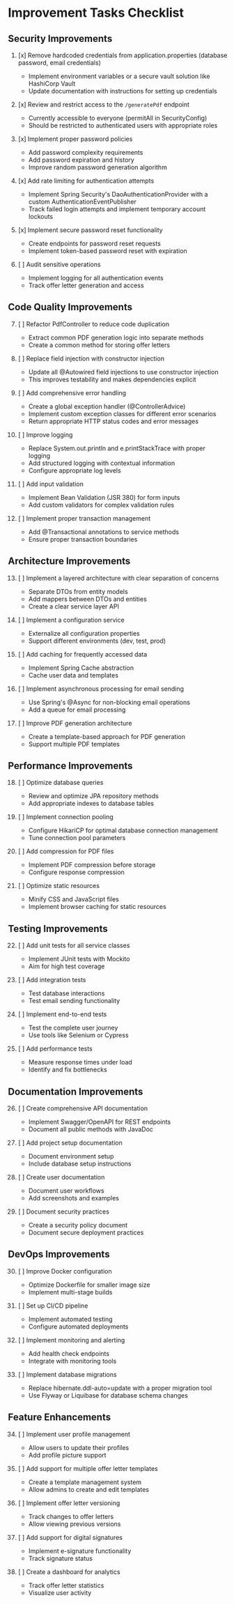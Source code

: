# Improvement Tasks Checklist

## Security Improvements
1. [x] Remove hardcoded credentials from application.properties (database password, email credentials)
   - Implement environment variables or a secure vault solution like HashiCorp Vault
   - Update documentation with instructions for setting up credentials

2. [x] Review and restrict access to the `/generatePdf` endpoint
   - Currently accessible to everyone (permitAll in SecurityConfig)
   - Should be restricted to authenticated users with appropriate roles

3. [x] Implement proper password policies
   - Add password complexity requirements
   - Add password expiration and history
   - Improve random password generation algorithm

4. [x] Add rate limiting for authentication attempts
   - Implement Spring Security's DaoAuthenticationProvider with a custom AuthenticationEventPublisher
   - Track failed login attempts and implement temporary account lockouts

5. [x] Implement secure password reset functionality
   - Create endpoints for password reset requests
   - Implement token-based password reset with expiration

6. [ ] Audit sensitive operations
   - Implement logging for all authentication events
   - Track offer letter generation and access

## Code Quality Improvements
7. [ ] Refactor PdfController to reduce code duplication
   - Extract common PDF generation logic into separate methods
   - Create a common method for storing offer letters

8. [ ] Replace field injection with constructor injection
   - Update all @Autowired field injections to use constructor injection
   - This improves testability and makes dependencies explicit

9. [ ] Add comprehensive error handling
   - Create a global exception handler (@ControllerAdvice)
   - Implement custom exception classes for different error scenarios
   - Return appropriate HTTP status codes and error messages

10. [ ] Improve logging
    - Replace System.out.println and e.printStackTrace with proper logging
    - Add structured logging with contextual information
    - Configure appropriate log levels

11. [ ] Add input validation
    - Implement Bean Validation (JSR 380) for form inputs
    - Add custom validators for complex validation rules

12. [ ] Implement proper transaction management
    - Add @Transactional annotations to service methods
    - Ensure proper transaction boundaries

## Architecture Improvements
13. [ ] Implement a layered architecture with clear separation of concerns
    - Separate DTOs from entity models
    - Add mappers between DTOs and entities
    - Create a clear service layer API

14. [ ] Implement a configuration service
    - Externalize all configuration properties
    - Support different environments (dev, test, prod)

15. [ ] Add caching for frequently accessed data
    - Implement Spring Cache abstraction
    - Cache user data and templates

16. [ ] Implement asynchronous processing for email sending
    - Use Spring's @Async for non-blocking email operations
    - Add a queue for email processing

17. [ ] Improve PDF generation architecture
    - Create a template-based approach for PDF generation
    - Support multiple PDF templates

## Performance Improvements
18. [ ] Optimize database queries
    - Review and optimize JPA repository methods
    - Add appropriate indexes to database tables

19. [ ] Implement connection pooling
    - Configure HikariCP for optimal database connection management
    - Tune connection pool parameters

20. [ ] Add compression for PDF files
    - Implement PDF compression before storage
    - Configure response compression

21. [ ] Optimize static resources
    - Minify CSS and JavaScript files
    - Implement browser caching for static resources

## Testing Improvements
22. [ ] Add unit tests for all service classes
    - Implement JUnit tests with Mockito
    - Aim for high test coverage

23. [ ] Add integration tests
    - Test database interactions
    - Test email sending functionality

24. [ ] Implement end-to-end tests
    - Test the complete user journey
    - Use tools like Selenium or Cypress

25. [ ] Add performance tests
    - Measure response times under load
    - Identify and fix bottlenecks

## Documentation Improvements
26. [ ] Create comprehensive API documentation
    - Implement Swagger/OpenAPI for REST endpoints
    - Document all public methods with JavaDoc

27. [ ] Add project setup documentation
    - Document environment setup
    - Include database setup instructions

28. [ ] Create user documentation
    - Document user workflows
    - Add screenshots and examples

29. [ ] Document security practices
    - Create a security policy document
    - Document secure deployment practices

## DevOps Improvements
30. [ ] Improve Docker configuration
    - Optimize Dockerfile for smaller image size
    - Implement multi-stage builds

31. [ ] Set up CI/CD pipeline
    - Implement automated testing
    - Configure automated deployments

32. [ ] Implement monitoring and alerting
    - Add health check endpoints
    - Integrate with monitoring tools

33. [ ] Implement database migrations
    - Replace hibernate.ddl-auto=update with a proper migration tool
    - Use Flyway or Liquibase for database schema changes

## Feature Enhancements
34. [ ] Implement user profile management
    - Allow users to update their profiles
    - Add profile picture support

35. [ ] Add support for multiple offer letter templates
    - Create a template management system
    - Allow admins to create and edit templates

36. [ ] Implement offer letter versioning
    - Track changes to offer letters
    - Allow viewing previous versions

37. [ ] Add support for digital signatures
    - Implement e-signature functionality
    - Track signature status

38. [ ] Create a dashboard for analytics
    - Track offer letter statistics
    - Visualize user activity
